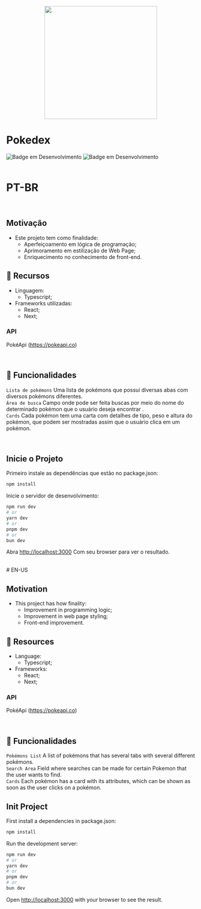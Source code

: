 <p align="center">
  <img src="https://static.wikia.nocookie.net/pokepediabr/images/3/38/Pok%C3%A9dex_Kanto.png/revision/latest?cb=20131224014121&path-prefix=pt-br" width=300>
</p>

# Pokedex
![Badge em Desenvolvimento](http://img.shields.io/static/v1?label=STATUS&message=CONCLUIDO&color=GREEN&style=for-the-badge)
![Badge em Desenvolvimento](http://img.shields.io/static/v1?label=STATUS&message=COMPLETED&color=GREEN&style=for-the-badge)
<br />
<br />
# PT-BR

<br />

## Motivação
- Este projeto tem como finalidade:
  - Aperfeiçoamento em lógica de programação;
  - Aprimoramento em estilização de Web Page;
  - Enriquecimento no conhecimento de front-end.

## 🧰 Recursos
- Linguagem:
  - Typescript;
- Frameworks utilizadas:
  - React;
  - Next; 

### API
PokéApi (https://pokeapi.co)

<br />

## 🔨 Funcionalidades
`Lista de pokémons` Uma lista de pokémons que possui diversas abas com diversos pokémons diferentes.<br />
`Área de busca` Campo onde pode ser feita buscas por meio do nome do determinado pokémon que o usuário deseja encontrar .<br />
`Cards` Cada pokémon tem uma carta com detalhes de tipo, peso e altura do pokémon, que podem ser mostradas assim que o usuário clica em um pokémon.

<br />

## Inicie o Projeto

Primeiro instale as dependências que estão no package.json:

```bash
npm install
```

Inicie o servidor de desenvolvimento:

```bash
npm run dev
# or
yarn dev
# or
pnpm dev
# or
bun dev
```

Abra [http://localhost:3000](http://localhost:3000) Com seu browser para ver o resultado.

<br />
# EN-US

<br />

## Motivation
- This project has how finality:
  - Improvement in programming logic;
  - Improvement in web page styling;
  - Front-end improvement.

## 🧰 Resources

- Language:
  - Typescript;
- Frameworks:
  - React;
  - Next;

### API
PokéApi (https://pokeapi.co)

<br />

## 🔨 Funcionalidades
`Pokémons List` A list of pokémons that has several tabs with several different pokémons.<br />
`Search Area` Field where searches can be made for certain Pokemon that the user wants to find.<br />
`Cards` Each pokémon has a card with its attributes, which can be shown as soon as the user clicks on a pokémon.

## Init Project

First install a dependencies in package.json:

```bash
npm install
```

Run the development server:

```bash
npm run dev
# or
yarn dev
# or
pnpm dev
# or
bun dev
```

Open [http://localhost:3000](http://localhost:3000) with your browser to see the result.